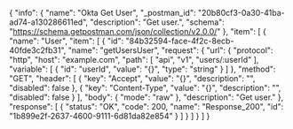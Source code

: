 {
  "info": {
    "name": "Okta Get User",
    "_postman_id": "20b80cf3-0a30-41ba-ad74-a130286611ed",
    "description": "Get user.",
    "schema": "https://schema.getpostman.com/json/collection/v2.0.0/"
  },
  "item": [
    {
      "name": "User",
      "item": [
        {
          "id": "84b32594-face-4f2c-8ecb-40fde3c2fb31",
          "name": "getUsersUser",
          "request": {
            "url": {
              "protocol": "http",
              "host": "example.com",
              "path": [
                "api",
                "v1",
                "users/:userId"
              ],
              "variable": [
                {
                  "id": "userId",
                  "value": "{}",
                  "type": "string"
                }
              ]
            },
            "method": "GET",
            "header": [
              {
                "key": "Accept",
                "value": "{}",
                "description": "",
                "disabled": false
              },
              {
                "key": "Content-Type",
                "value": "{}",
                "description": "",
                "disabled": false
              }
            ],
            "body": {
              "mode": "raw"
            },
            "description": "Get user."
          },
          "response": [
            {
              "status": "OK",
              "code": 200,
              "name": "Response_200",
              "id": "1b899e2f-2637-4600-9111-6d81da82e854"
            }
          ]
        }
      ]
    }
  ]
}
